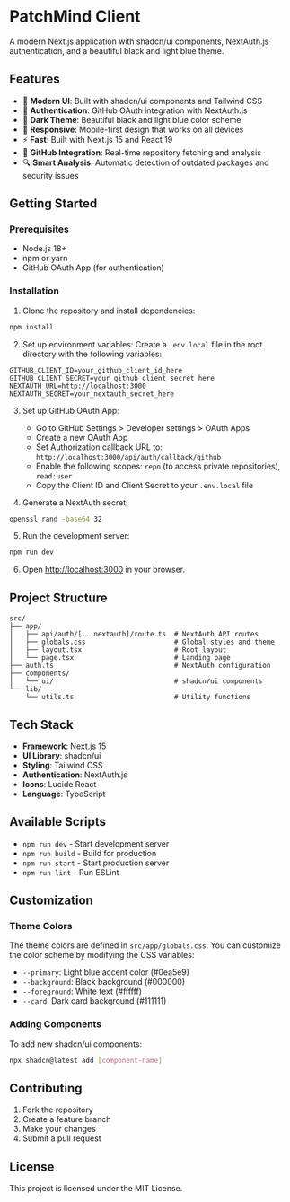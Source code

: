 # PatchMind Client

A modern Next.js application with shadcn/ui components, NextAuth.js authentication, and a beautiful black and light blue theme.

## Features

- 🎨 **Modern UI**: Built with shadcn/ui components and Tailwind CSS
- 🔐 **Authentication**: GitHub OAuth integration with NextAuth.js
- 🌙 **Dark Theme**: Beautiful black and light blue color scheme
- 📱 **Responsive**: Mobile-first design that works on all devices
- ⚡ **Fast**: Built with Next.js 15 and React 19
- 🐙 **GitHub Integration**: Real-time repository fetching and analysis
- 🔍 **Smart Analysis**: Automatic detection of outdated packages and security issues

## Getting Started

### Prerequisites

- Node.js 18+
- npm or yarn
- GitHub OAuth App (for authentication)

### Installation

1. Clone the repository and install dependencies:

```bash
npm install
```

2. Set up environment variables:
   Create a `.env.local` file in the root directory with the following variables:

```env
GITHUB_CLIENT_ID=your_github_client_id_here
GITHUB_CLIENT_SECRET=your_github_client_secret_here
NEXTAUTH_URL=http://localhost:3000
NEXTAUTH_SECRET=your_nextauth_secret_here
```

3. Set up GitHub OAuth App:

   - Go to GitHub Settings > Developer settings > OAuth Apps
   - Create a new OAuth App
   - Set Authorization callback URL to: `http://localhost:3000/api/auth/callback/github`
   - Enable the following scopes: `repo` (to access private repositories), `read:user`
   - Copy the Client ID and Client Secret to your `.env.local` file

4. Generate a NextAuth secret:

```bash
openssl rand -base64 32
```

5. Run the development server:

```bash
npm run dev
```

6. Open [http://localhost:3000](http://localhost:3000) in your browser.

## Project Structure

```
src/
├── app/
│   ├── api/auth/[...nextauth]/route.ts  # NextAuth API routes
│   ├── globals.css                      # Global styles and theme
│   ├── layout.tsx                       # Root layout
│   └── page.tsx                         # Landing page
├── auth.ts                              # NextAuth configuration
├── components/
│   └── ui/                              # shadcn/ui components
└── lib/
    └── utils.ts                         # Utility functions
```

## Tech Stack

- **Framework**: Next.js 15
- **UI Library**: shadcn/ui
- **Styling**: Tailwind CSS
- **Authentication**: NextAuth.js
- **Icons**: Lucide React
- **Language**: TypeScript

## Available Scripts

- `npm run dev` - Start development server
- `npm run build` - Build for production
- `npm run start` - Start production server
- `npm run lint` - Run ESLint

## Customization

### Theme Colors

The theme colors are defined in `src/app/globals.css`. You can customize the color scheme by modifying the CSS variables:

- `--primary`: Light blue accent color (#0ea5e9)
- `--background`: Black background (#000000)
- `--foreground`: White text (#ffffff)
- `--card`: Dark card background (#111111)

### Adding Components

To add new shadcn/ui components:

```bash
npx shadcn@latest add [component-name]
```

## Contributing

1. Fork the repository
2. Create a feature branch
3. Make your changes
4. Submit a pull request

## License

This project is licensed under the MIT License.
